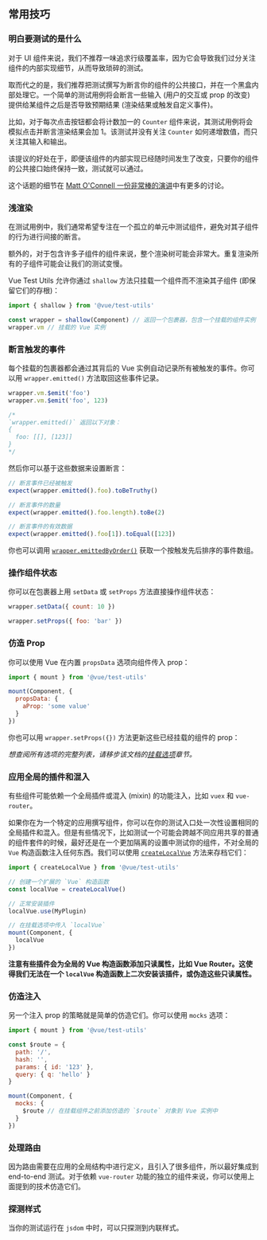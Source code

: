 ## 常用技巧

### 明白要测试的是什么

对于 UI 组件来说，我们不推荐一味追求行级覆盖率，因为它会导致我们过分关注组件的内部实现细节，从而导致琐碎的测试。

取而代之的是，我们推荐把测试撰写为断言你的组件的公共接口，并在一个黑盒内部处理它。一个简单的测试用例将会断言一些输入 (用户的交互或 prop 的改变) 提供给某组件之后是否导致预期结果 (渲染结果或触发自定义事件)。

比如，对于每次点击按钮都会将计数加一的 `Counter` 组件来说，其测试用例将会模拟点击并断言渲染结果会加 1。该测试并没有关注 `Counter` 如何递增数值，而只关注其输入和输出。

该提议的好处在于，即便该组件的内部实现已经随时间发生了改变，只要你的组件的公共接口始终保持一致，测试就可以通过。

这个话题的细节在 [Matt O'Connell 一份非常棒的演讲](http://slides.com/mattoconnell/deck#/)中有更多的讨论。

### 浅渲染

在测试用例中，我们通常希望专注在一个孤立的单元中测试组件，避免对其子组件的行为进行间接的断言。

额外的，对于包含许多子组件的组件来说，整个渲染树可能会非常大。重复渲染所有的子组件可能会让我们的测试变慢。

Vue Test Utils 允许你通过 `shallow` 方法只挂载一个组件而不渲染其子组件 (即保留它们的存根)：

```js
import { shallow } from '@vue/test-utils'

const wrapper = shallow(Component) // 返回一个包裹器，包含一个挂载的组件实例
wrapper.vm // 挂载的 Vue 实例
```

### 断言触发的事件

每个挂载的包裹器都会通过其背后的 Vue 实例自动记录所有被触发的事件。你可以用 `wrapper.emitted()` 方法取回这些事件记录。

``` js
wrapper.vm.$emit('foo')
wrapper.vm.$emit('foo', 123)

/*
`wrapper.emitted()` 返回以下对象：
{
  foo: [[], [123]]
}
*/
```

然后你可以基于这些数据来设置断言：

``` js
// 断言事件已经被触发
expect(wrapper.emitted().foo).toBeTruthy()

// 断言事件的数量
expect(wrapper.emitted().foo.length).toBe(2)

// 断言事件的有效数据
expect(wrapper.emitted().foo[1]).toEqual([123])
```

你也可以调用 [`wrapper.emittedByOrder()`](../api/wrapper/emittedByOrder.md) 获取一个按触发先后排序的事件数组。

### 操作组件状态

你可以在包裹器上用 `setData` 或 `setProps` 方法直接操作组件状态：

```js
wrapper.setData({ count: 10 })

wrapper.setProps({ foo: 'bar' })
```

### 仿造 Prop

你可以使用 Vue 在内置 `propsData` 选项向组件传入 prop：

```js
import { mount } from '@vue/test-utils'

mount(Component, {
  propsData: {
    aProp: 'some value'
  }
})
```

你也可以用 `wrapper.setProps({})` 方法更新这些已经挂载的组件的 prop：

*想查阅所有选项的完整列表，请移步该文档的[挂载选项](../api/options.md)章节。*

### 应用全局的插件和混入

有些组件可能依赖一个全局插件或混入 (mixin) 的功能注入，比如 `vuex` 和 `vue-router`。

如果你在为一个特定的应用撰写组件，你可以在你的测试入口处一次性设置相同的全局插件和混入。但是有些情况下，比如测试一个可能会跨越不同应用共享的普通的组件套件的时候，最好还是在一个更加隔离的设置中测试你的组件，不对全局的 `Vue` 构造函数注入任何东西。我们可以使用 [`createLocalVue`](../api/createLocalVue.md) 方法来存档它们：

``` js
import { createLocalVue } from '@vue/test-utils'

// 创建一个扩展的 `Vue` 构造函数
const localVue = createLocalVue()

// 正常安装插件
localVue.use(MyPlugin)

// 在挂载选项中传入 `localVue`
mount(Component, {
  localVue
})
```

**注意有些插件会为全局的 Vue 构造函数添加只读属性，比如 Vue Router。这使得我们无法在一个 `localVue` 构造函数上二次安装该插件，或伪造这些只读属性。**

### 仿造注入

另一个注入 prop 的策略就是简单的仿造它们。你可以使用 `mocks` 选项：

```js
import { mount } from '@vue/test-utils'

const $route = {
  path: '/',
  hash: '',
  params: { id: '123' },
  query: { q: 'hello' }
}

mount(Component, {
  mocks: {
    $route // 在挂载组件之前添加仿造的 `$route` 对象到 Vue 实例中
  }
})
```

### 处理路由

因为路由需要在应用的全局结构中进行定义，且引入了很多组件，所以最好集成到 end-to-end 测试。对于依赖 `vue-router` 功能的独立的组件来说，你可以使用上面提到的技术仿造它们。

### 探测样式

当你的测试运行在 `jsdom` 中时，可以只探测到内联样式。
